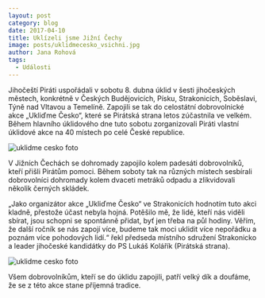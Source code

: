 ```yaml
---
layout: post
category: blog
date: 2017-04-10
title: Uklízeli jsme Jižní Čechy
image: posts/uklidmecesko_vsichni.jpg
author: Jana Rohová
tags:
  - Události
---
```


Jihočeští Piráti uspořádali v sobotu 8. dubna úklid v šesti jihočeských městech, konkrétně v Českých Budějovicích, Písku, Strakonicích, Soběslavi, Týně nad Vltavou a Temelíně.
Zapojili se tak do celostátní dobrovolnické akce „Ukliďme Česko“, které se Pirátská strana letos zúčastnila ve velkém.
Během hlavního úklidového dne tuto sobotu zorganizovali Piráti vlastní úklidové akce na 40 místech po celé České republice.

![uklidme cesko foto](posts/uklidmecesko_kolis.jpg)

V Jižních Čechách se dohromady zapojilo kolem padesáti dobrovolníků, kteří přišli Pirátům pomoci.
Během soboty tak na různých místech sesbírali dobrovolníci dohromady kolem dvaceti metráků odpadu a zlikvidovali několik černých skládek.

„Jako organizátor akce „Ukliďme Česko“ ve Strakonicích hodnotím tuto akci kladně, přestože účast nebyla hojná.
Potěšilo mě, že lidé, kteří nás viděli sbírat, jsou schopni se spontánně přidat, byť jen třeba na půl hodiny.
Věřím, že další ročník se nás zapojí více, budeme tak moci uklidit více nepořádku a poznám více pohodových lidí.“ řekl předseda místního sdružení Strakonicko a leader jihočeské kandidátky do PS Lukáš Kolářík (Pirátská strana).

![uklidme cesko foto](posts/uklidmecesko_most.jpg)

Všem dobrovolníkům, kteří se do úklidu zapojili, patří velký dík a doufáme, že se z této akce stane příjemná tradice.
